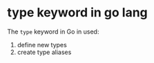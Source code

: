 # type keyword in go lang

The `type` keyword in Go in used:

1. define new types
2. create type aliases

